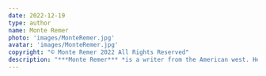 ```yaml
---
date: 2022-12-19
type: author
name: Monte Remer
photo: 'images/MonteRemer.jpg'
avatar: 'images/MonteRemer.jpg'
copyright: "© Monte Remer 2022 All Rights Reserved"
description: "***Monte Remer*** *is a writer from the American west. He tells stories of strange happenings and macabre creatures, both unbecoming of the kind and simple hick that he is. Somewhere in the mountains, his aggressive typing on old keyboards can be heard as the dust rises out of them like smoke from a fresh fire.*"
---
```


